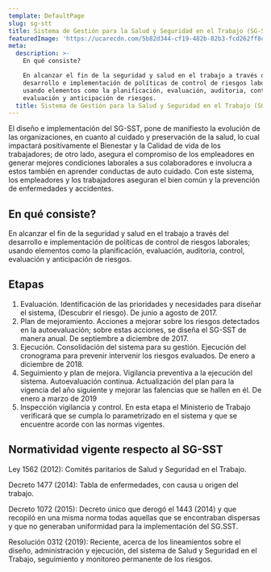 ```yaml
---
template: DefaultPage
slug: sg-stt
title: Sistema de Gestión para la Salud y Seguridad en el Trabajo (SG-SST)
featuredImage: 'https://ucarecdn.com/5b82d344-cf19-482b-82b3-fcd262ff8ce8/'
meta:
  description: >-
    En qué consiste?

    En alcanzar el fin de la seguridad y salud en el trabajo a través del
    desarrollo e implementación de políticas de control de riesgos laborales;
    usando elementos como la planificación, evaluación, auditoria, control,
    evaluación y anticipación de riesgos.
  title: Sistema de Gestión para la Salud y Seguridad en el Trabajo (SG-SST)
---
```

El diseño e implementación del SG-SST, pone de manifiesto la evolución de las organizaciones, en cuanto al cuidado y preservación de la salud, lo cual impactará positivamente el Bienestar y la Calidad de vida de los trabajadores; de otro lado, asegura el compromiso de los empleadores en generar mejores condiciones laborales a sus colaboradores e involucra a estos también en aprender conductas de auto cuidado. Con este sistema, los empleadores y los trabajadores aseguran el bien común y la prevención de enfermedades y accidentes.

## En qué consiste?

En alcanzar el fin de la seguridad y salud en el trabajo a través del desarrollo e implementación de políticas de control de riesgos laborales; usando elementos como la planificación, evaluación, auditoria, control, evaluación y anticipación de riesgos.

## Etapas

1. Evaluación. Identificación de las prioridades y necesidades para diseñar el sistema, (Descubrir el riesgo). De  junio a agosto de 2017.
2. Plan de mejoramiento. Acciones a mejorar sobre los riesgos detectados en la autoevaluación; sobre estas acciones, se diseña el SG-SST de manera anual. De septiembre a diciembre de 2017.
3. Ejecución. Consolidación del sistema para su gestión. Ejecución del cronograma para prevenir intervenir los riesgos evaluados. De enero a diciembre de 2018.
4. Seguimiento y plan de mejora. Vigilancia preventiva a la ejecución del sistema. Autoevaluación continua. Actualización del plan para la vigencia del año siguiente y mejorar las falencias que se hallen en él. De enero a marzo de 2019
5. Inspección vigilancia y control. En esta etapa el Ministerio de Trabajo verificará que se cumpla lo parametrizado en el sistema y que se encuentre acorde con las normas vigentes. 

## Normatividad vigente respecto al SG-SST

Ley 1562 (2012): Comités paritarios de Salud y Seguridad en el Trabajo.

Decreto 1477 (2014): Tabla de enfermedades, con causa u origen del trabajo.

Decreto 1072 (2015): Decreto único que derogó el 1443 (2014) y que recopiló en una misma norma todas aquellas que se encontraban dispersas y que no generaban uniformidad para la implementación del SG.SST.

Resolución 0312 (2019): Reciente, acerca de los lineamientos sobre el diseño, administración y ejecución, del sistema de Salud y Seguridad en el Trabajo, seguimiento y monitoreo permanente de los riesgos.

